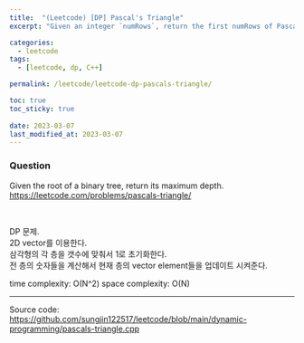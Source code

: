 ```yaml
---
title:  "(Leetcode) [DP] Pascal's Triangle"
excerpt: "Given an integer `numRows`, return the first numRows of Pascal's triangle."

categories:
  - leetcode
tags:
  - [leetcode, dp, C++]

permalink: /leetcode/leetcode-dp-pascals-triangle/

toc: true
toc_sticky: true
 
date: 2023-03-07
last_modified_at: 2023-03-07
---
```


### Question
Given the root of a binary tree, return its maximum depth.  
<https://leetcode.com/problems/pascals-triangle/>


<br>

DP 문제.  
2D vector를 이용한다.  
삼각형의 각 층을 갯수에 맞춰서 1로 초기화한다.  
전 층의 숫자들을 계산해서 현재 층의 vector element들을 업데이트 시켜준다.  

time complexity: O(N^2)
space complexity: O(N)

---
Source code: <https://github.com/sungjin122517/leetcode/blob/main/dynamic-programming/pascals-triangle.cpp>